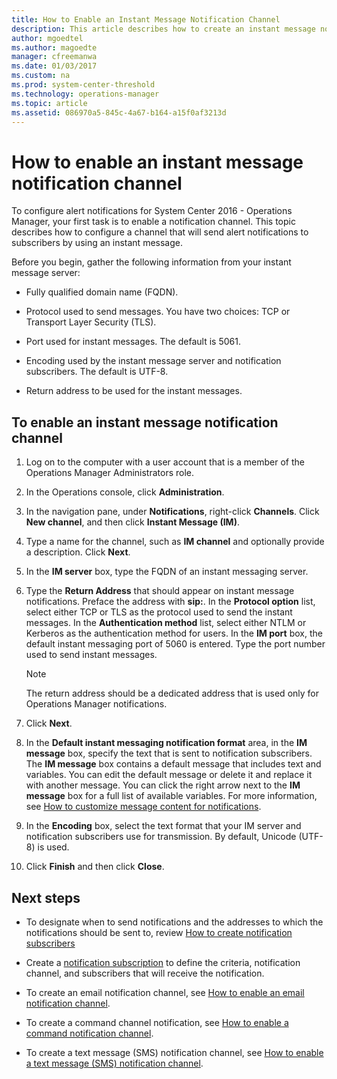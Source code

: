```yaml
---
title: How to Enable an Instant Message Notification Channel
description: This article describes how to create an instant message notification channel for Operations Manager.  
author: mgoedtel
ms.author: magoedte
manager: cfreemanwa
ms.date: 01/03/2017
ms.custom: na
ms.prod: system-center-threshold
ms.technology: operations-manager
ms.topic: article
ms.assetid: 086970a5-845c-4a67-b164-a15f0af3213d
---
```

# How to enable an instant message notification channel

To configure alert notifications for System Center 2016 - Operations Manager, your first task is to enable a notification channel. This topic describes how to configure a channel that will send alert notifications to subscribers by using an instant message.  
  
Before you begin, gather the following information from your instant message server:  
  
-   Fully qualified domain name (FQDN).  
  
-   Protocol used to send messages. You have two choices: TCP or Transport Layer Security (TLS).  
  
-   Port used for instant messages. The default is 5061.  
  
-   Encoding used by the instant message server and notification subscribers. The default is UTF-8.  
  
-   Return address to be used for the instant messages.  
  
## To enable an instant message notification channel  
  
1.  Log on to the computer with a user account that is a member of the Operations Manager Administrators role.  
  
2.  In the Operations console, click **Administration**.  
  
3.  In the navigation pane, under **Notifications**, right-click **Channels**. Click **New channel**, and then click **Instant Message (IM)**.  
  
4.  Type a name for the channel, such as **IM channel** and optionally provide a description. Click **Next**.  
  
5.  In the **IM server** box, type the FQDN of an instant messaging server.  
  
6.  Type the **Return Address** that should appear on instant message notifications. Preface the address with **sip:**. In the **Protocol option** list, select either TCP or TLS as the protocol used to send the instant messages. In the **Authentication method** list, select either NTLM or Kerberos as the authentication method for users. In the **IM port** box, the default instant messaging port of 5060 is entered. Type the port number used to send instant messages.  
  
    > [!NOTE]  
    > The return address should be a dedicated address that is used only for Operations Manager notifications.  
  
7.  Click **Next**.  
  
8.  In the **Default instant messaging notification format** area, in the **IM message** box, specify the text that is sent to notification subscribers. The **IM message** box contains a default message that includes text and variables. You can edit the default message or delete it and replace it with another message. You can click the right arrow next to the **IM message** box for a full list of available variables. For more information, see [How to customize message content for notifications](how-to-customize-message-content-for-notifications.md).  
  
9. In the **Encoding** box, select the text format that your IM server and notification subscribers use for transmission. By default, Unicode (UTF-8) is used.  
  
10. Click **Finish** and then click **Close**.  
  
## Next steps

* To designate when to send notifications and the addresses to which the notifications should be sent to, review [How to create notification subscribers](how-to-create-notification-subscribers.md)

* Create a [notification subscription](how-to-create-notification-subscriptions.md) to define the criteria, notification channel, and subscribers that will receive the notification.    

* To create an email notification channel, see [How to enable an email notification channel](../../scom/manage-notifications-create-email-channel.md). 

* To create a command channel notification, see [How to enable a command notification channel](how-to-enable-a-command-notification-channel.md).

* To create a text message (SMS) notification channel, see [How to enable a text message (SMS) notification channel](how-to-enable-a-text-message-notification-channel.md).